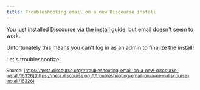 ```yaml
---
title: Troubleshooting email on a new Discourse install
---
```


You just installed Discourse via [the install guide](http://learndiscourse.org/install), but email doesn't seem to work. 

Unfortunately this means you can't log in as an admin to finalize the install!

Let's troubleshootize!

<small class="documentation-source">Source: [https://meta.discourse.org/t/troubleshooting-email-on-a-new-discourse-install/16326](https://meta.discourse.org/t/troubleshooting-email-on-a-new-discourse-install/16326)</small>
